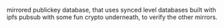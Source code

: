 mirrored publickey database, that uses synced level databases built with ipfs pubsub with some fun crypto underneath, to verify the other mirrors.

